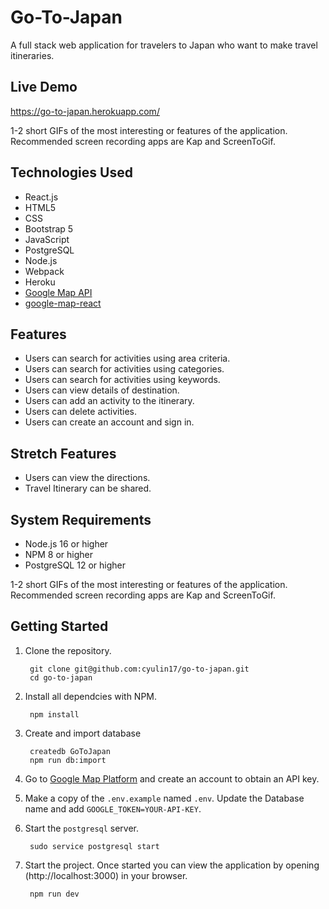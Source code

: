 # Go-To-Japan

A full stack web application for travelers to Japan who want to make travel itineraries.

## Live Demo

https://go-to-japan.herokuapp.com/

1-2 short GIFs of the most interesting or features of the application. Recommended screen recording apps are Kap and ScreenToGif.

## Technologies Used

- React.js
- HTML5
- CSS
- Bootstrap 5
- JavaScript
- PostgreSQL
- Node.js
- Webpack
- Heroku
- [Google Map API](https://developers.google.com/maps/documentation)
- [google-map-react](https://www.npmjs.com/package/google-map-react)

## Features

- Users can search for activities using area criteria. 
- Users can search for activities using categories.
- Users can search for activities using keywords. 
- Users can view details of destination. 
- Users can add an activity to the itinerary.
- Users can delete activities.
- Users can create an account and sign in.

## Stretch Features

- Users can view the directions.
- Travel Itinerary can be shared. 


## System Requirements

- Node.js 16 or higher
- NPM 8 or higher
- PostgreSQL 12 or higher



1-2 short GIFs of the most interesting or features of the application. Recommended screen recording apps are Kap and ScreenToGif.

## Getting Started

1. Clone the repository.
   ```shell
    git clone git@github.com:cyulin17/go-to-japan.git
    cd go-to-japan
   ```

2. Install all dependcies with NPM.
   ```shell
    npm install
   ```
   
3. Create and import database
   ```shell
    createdb GoToJapan
    npm run db:import
   ```

4. Go to [Google Map Platform](https://mapsplatform.google.com/) and create an account to obtain an API key. 

5. Make a copy of the `.env.example` named `.env`. Update the Database name and add `GOOGLE_TOKEN=YOUR-API-KEY`.

6. Start the `postgresql` server.
   ```shell
    sudo service postgresql start
   ```

7. Start the project. Once started you can view the application by opening (http://localhost:3000) in your browser.

    ```shell
     npm run dev
    ```












